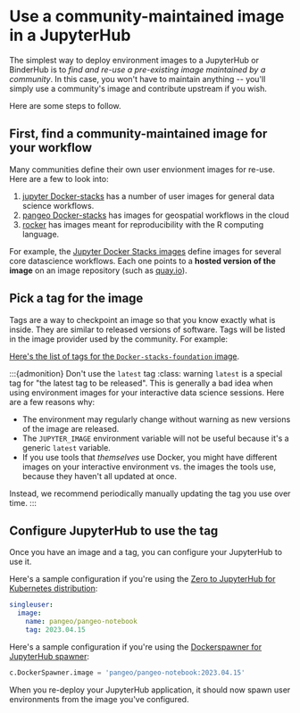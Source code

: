 # Use a community-maintained image in a JupyterHub

The simplest way to deploy environment images to a JupyterHub or BinderHub is to _find and re-use a pre-existing image maintained by a community_.
In this case, you won't have to maintain anything -- you'll simply use a community's image and contribute upstream if you wish.

Here are some steps to follow.

## First, find a community-maintained image for your workflow

Many communities define their own user envionment images for re-use. Here are a few to look into:

1. [jupyter Docker-stacks](https://jupyter-docker-stacks.readthedocs.io/) has a number of user images for general data science workflows.
2. [pangeo Docker-stacks](https://github.com/pangeo-data/pangeo-docker-images) has images for geospatial workflows in the cloud
3. [rocker](https://rocker-project.org/) has images meant for reproducibility with the R computing language.

For example, the [Jupyter Docker Stacks images](https://jupyter-docker-stacks.readthedocs.io/en/latest/using/selecting.html#core-stacks) define images for several core datascience workflows. Each one points to a **hosted version of the image** on an image repository (such as [quay.io](https://quay.io)).

## Pick a tag for the image

Tags are a way to checkpoint an image so that you know exactly what is inside. They are similar to released versions of software. Tags will be listed in the image provider used by the community. For example:

[Here's the list of tags for the `Docker-stacks-foundation` image](https://quay.io/repository/jupyter/docker-stacks-foundation?tab=tags).

:::{admonition} Don't use the `latest` tag
:class: warning
`latest` is a special tag for "the latest tag to be released". This is generally a bad idea when using environment images for your interactive data science sessions. Here are a few reasons why:

- The environment may regularly change without warning as new versions of the image are released.
- The `JUPYTER_IMAGE` environment variable will not be useful because it's a generic `latest` variable.
- If you use tools that _themselves_ use Docker, you might have different images on your interactive environment vs. the images the tools use, because they haven't all updated at once.

Instead, we recommend periodically manually updating the tag you use over time.
:::

## Configure JupyterHub to use the tag

Once you have an image and a tag, you can configure your JupyterHub to use it.

Here's a sample configuration if you're using the [Zero to JupyterHub for Kubernetes distribution](https://z2jh.jupyter.org):

```yaml
singleuser:
  image:
    name: pangeo/pangeo-notebook
    tag: 2023.04.15
```

Here's a sample configuration if you're using the [Dockerspawner for JupyterHub spawner](https://jupyterhub-dockerspawner.readthedocs.io/en/latest/):

```python
c.DockerSpawner.image = 'pangeo/pangeo-notebook:2023.04.15'
```

When you re-deploy your JupyterHub application, it should now spawn user environments from the image you've configured.

